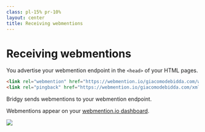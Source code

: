 ```yaml
---
class: pl-15% pr-10%
layout: center
title: Receiving webmentions
---
```


<h1>Receiving webmentions</h1>

<Transform scale="0.9">

You advertise your webmention endpoint in the `<head>` of your HTML pages.

```html
<link rel="webmention" href="https://webmention.io/giacomodebidda.com/webmention">
<link rel="pingback" href="https://webmention.io/giacomodebidda.com/xmlrpc">
```

Bridgy sends webmentions to your webmention endpoint.

Webmentions appear on your [webmention.io dashboard](https://webmention.io/dashboard).

<img class="w-55% m-auto" src="/webmentions-io-dashboard.png" />

</Transform>

<!--
A pingback is one of four types of linkback methods for Web authors to request notification when somebody links to one of their documents. This enables authors to keep track of who is linking to, or referring to their articles.

webmention.io is an open-source project and hosted service for receiving webmentions on behalf of your indieweb site.

Webmention.io implements webhooks. When a webmention (or a pingback I guess) arrives at your webmentions endpoint on Webmention.io, Webmention.io make a POST to the target URL you specified. You can configure this here.
https://webmention.io/settings/webhooks

Self-host alternative to webmention.io: https://git.brainbaking.com/wgroeneveld/go-jamming
-->